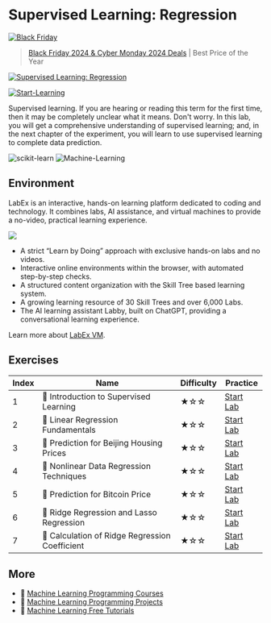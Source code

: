 # Supervised Learning: Regression

[![Black Friday](https://file.labex.io/images/labex-bf24.png)](https://labex.io/pricing)

> [Black Friday 2024 & Cyber Monday 2024 Deals](https://labex.io/pricing) | Best Price of the Year

[![Supervised Learning: Regression](https://cover-creator.appbot.io/supervised-learning-regression.png)](https://labex.io/courses/supervised-learning-regression)

[![Start-Learning](https://img.shields.io/badge/Start-Learning-whitesmoke?style=for-the-badge)](https://labex.io/courses/supervised-learning-regression)

Supervised learning. If you are hearing or reading this term for the first time, then it may be completely unclear what it means. Don't worry. In this lab, you will get a comprehensive understanding of supervised learning; and, in the next chapter of the experiment, you will learn to use supervised learning to complete data prediction.

![scikit-learn](https://img.shields.io/badge/scikit-learn-whitesmoke?style=for-the-badge&logo=scikit-learn)
![Machine-Learning](https://img.shields.io/badge/Machine-Learning-whitesmoke?style=for-the-badge&logo=machine-learning)


## Environment

LabEx is an interactive, hands-on learning platform dedicated to coding and technology. It combines labs, AI assistance, and virtual machines to provide a no-video, practical learning experience.

![](https://tutorial-screenshot.getvm.io/images/vm-1725247253.png)

- A strict “Learn by Doing” approach with exclusive hands-on labs and no videos.
- Interactive online environments within the browser, with automated step-by-step checks.
- A structured content organization with the Skill Tree based learning system.
- A growing learning resource of 30 Skill Trees and over 6,000 Labs.
- The AI learning assistant Labby, built on ChatGPT, providing a conversational learning experience.

Learn more about [LabEx VM](https://support.labex.io/using-labex/virtual-machine).

## Exercises

|   Index | Name                                          | Difficulty   | Practice                                                                                                           |
|---------|-----------------------------------------------|--------------|--------------------------------------------------------------------------------------------------------------------|
|       1 | 📖 Introduction to Supervised Learning         | ★☆☆          | <a target='_blank' href='https://labex.io/labs/ml-introduction-to-supervised-learning-20791'>Start Lab</a>         |
|       2 | 📖 Linear Regression Fundamentals              | ★☆☆          | <a target='_blank' href='https://labex.io/labs/ml-linear-regression-fundamentals-20799'>Start Lab</a>              |
|       3 | 📖 Prediction for Beijing Housing Prices       | ★☆☆          | <a target='_blank' href='https://labex.io/labs/ml-prediction-for-beijing-housing-prices-20805'>Start Lab</a>       |
|       4 | 📖 Nonlinear Data Regression Techniques        | ★☆☆          | <a target='_blank' href='https://labex.io/labs/ml-nonlinear-data-regression-techniques-20804'>Start Lab</a>        |
|       5 | 📖 Prediction for Bitcoin Price                | ★☆☆          | <a target='_blank' href='https://labex.io/labs/ml-prediction-for-bitcoin-price-20806'>Start Lab</a>                |
|       6 | 📖 Ridge Regression and Lasso Regression       | ★☆☆          | <a target='_blank' href='https://labex.io/labs/ml-ridge-regression-and-lasso-regression-20808'>Start Lab</a>       |
|       7 | 📖 Calculation of Ridge Regression Coefficient | ★☆☆          | <a target='_blank' href='https://labex.io/labs/ml-calculation-of-ridge-regression-coefficient-20753'>Start Lab</a> |

## More

- 🔗 [Machine Learning Programming Courses](https://github.com/labex-labs/awesome-programming-courses)
- 🔗 [Machine Learning Programming Projects](https://github.com/labex-labs/awesome-programming-projects)
- 🔗 [Machine Learning Free Tutorials](https://github.com/labex-labs/ml-free-tutorials)

